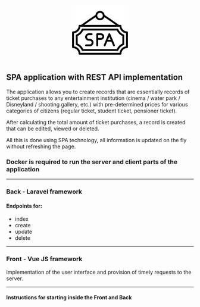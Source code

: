 <div align="center">
  <img src="icon/spa-icon.png" width="150" height="150" alt="SPA">
</div>

## SPA application with REST API implementation
The application allows you to create records that are essentially records of ticket purchases to any entertainment institution (cinema / water park / Disneyland / shooting gallery, etc.) with pre-determined prices for various categories of citizens (regular ticket, student ticket, pensioner ticket).

After calculating the total amount of ticket purchases, a record is created that can be edited, viewed or deleted.

All this is done using SPA technology, all information is updated on the fly without refreshing the page.

### Docker is required to run the server and client parts of the application

<hr>

### Back - Laravel framework
#### Endpoints for:
* index
* create
* update
* delete

<hr>

### Front - Vue JS framework
Implementation of the user interface and provision of timely requests to the server.

<hr>

#### Instructions for starting inside the Front and Back
